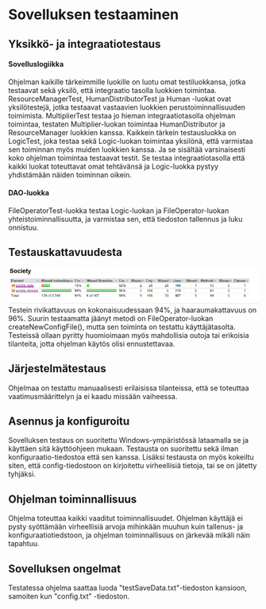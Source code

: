 # Sovelluksen testaaminen

## Yksikkö- ja integraatiotestaus
#### Sovelluslogiikka
Ohjelman kaikille tärkeimmille luokille on luotu omat testiluokkansa, jotka testaavat sekä yksilö, että integraatio tasolla luokkien toimintaa.  ResourceManagerTest, HumanDistributorTest ja Human -luokat ovat yksilötestejä, jotka testaavat vastaavien luokkien perustoiminnallisuuden toimimista. MultiplierTest testaa jo hieman integraatiotasolla ohjelman toimintaa, testaten Multiplier-luokan toimintaa HumanDistributor ja ResourceManager luokkien kanssa. Kaikkein tärkein testausluokka on LogicTest, joka testaa sekä Logic-luokan toimintaa yksilönä, että varmistaa sen toiminnan myös muiden luokkien kanssa. Ja se sisältää varsinaisesti koko ohjelman toimintaa testaavat testit. Se testaa integraatiotasolla että kaikki luokat toteuttavat omat tehtävänsä ja Logic-luokka pystyy yhdistämään näiden toiminnan oikein.

#### DAO-luokka
FileOperatorTest-luokka testaa Logic-luokan ja FileOperator-luokan yhteistoiminnallisuutta, ja varmistaa sen, että tiedoston tallennus ja luku onnistuu.

## Testauskattavuudesta
<img src="https://github.com/PinguKoodi/otm-harjoitustyo/blob/master/dokumentointi/Grafiikat/Testauskattavuus.PNG"/>
Testein rivikattavuus on kokonaisuudessaan 94%, ja haaraumakattavuus on 96%. Suurin testaamatta jäänyt metodi on FileOperator-luokan createNewConfigFile(), mutta sen toiminta on testattu käyttäjätasolta. Testeissä ollaan pyritty huomioimaan myös mahdollisia outoja tai erikoisia tilanteita, jotta ohjelman käytös olisi ennustettavaa.

## Järjestelmätestaus
Ohjelmaa on testattu manuaalisesti erilaisissa tilanteissa, että se toteuttaa vaatimusmäärittelyn ja ei kaadu missään vaiheessa.

## Asennus ja konfiguroitu
Sovelluksen testaus on suoritettu Windows-ympäristössä lataamalla se ja käyttäen sitä käyttöohjeen mukaan. Testausta on suoritettu sekä ilman konfiguraatio-tiedostoa että sen kanssa. Lisäksi testausta on myös kokeiltu siten, että config-tiedostoon on kirjoitettu virheellisiä tietoja, tai se on jätetty tyhjäksi.

## Ohjelman toiminnallisuus
Ohjelma toteuttaa kaikki vaaditut toiminnallisuudet. Ohjelman käyttäjä ei pysty syöttämään virheellisiä arvoja mihinkään muuhun kuin tallenus- ja konfiguraatiotiedstoon, ja ohjelman toiminnallisuus on järkevää mikäli näin tapahtuu.

## Sovelluksen ongelmat
Testatessa ohjelma saattaa luoda "testSaveData.txt"-tiedoston kansioon, samoiten kun "config.txt" -tiedoston.
